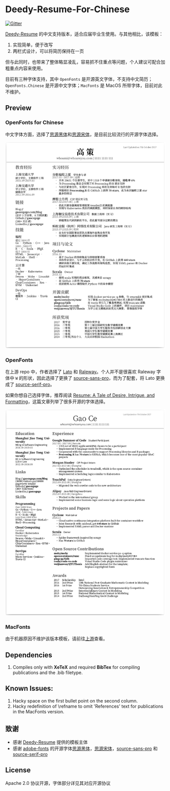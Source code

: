 Deedy-Resume-For-Chinese
=========================

[![Gitter](https://badges.gitter.im/gaocegege/Deedy-Resume-For-Chinese.svg)](https://gitter.im/gaocegege/Deedy-Resume-For-Chinese?utm_source=badge&utm_medium=badge&utm_campaign=pr-badge)

[Deedy-Resume](https://github.com/deedydas/Deedy-Resume) 的中文支持版本，适合应届毕业生使用。与其他相比，该模板：

1. 实现简单，便于改写
2. 两栏式设计，可以将简历保持在一页

但与此同时，也带来了整体略显凌乱，容易抓不住重点等问题，个人建议可配合加粗重点内容来使用。

目前有三种字体支持，其中 `OpenFonts` 是开源英文字体，不支持中文简历；`OpenFonts.Chinese` 是开源中文字体；`MacFonts` 是 MacOS 所带字体，目前对此不维护。

## Preview

### OpenFonts for Chinese

中文字体方面，选择了[思源黑体](https://github.com/adobe-fonts/source-han-sans)和[思源宋体](https://github.com/adobe-fonts/source-han-serif)，是目前比较流行的开源字体选择。

<div align="center">
	<img src="./OpenFonts.Chinese/sample-image.png" width="550">
</div>

### OpenFonts

在上游 repo 中，作者选择了 [Lato](https://fonts.google.com/specimen/Lato) 和 [Raleway](https://fonts.google.com/specimen/Raleway)。个人并不是很喜欢 Raleway 字体中 `W` 的形状，因此选择了更换了 [source-sans-pro](https://github.com/adobe-fonts/source-sans-pro)，而为了配套，将 Lato 更换成了 [source-serif-pro](https://github.com/adobe-fonts/source-serif-pro)。

如果你想自己选择字体，推荐阅读 [Resume: A Tale of Desire, Intrigue, and Formatting](http://www.zackgrossbart.com/hackito/resume/)，这篇文章列举了很多开源的字体选择。

<div align="center">
	<img src="./OpenFonts/sample-image.png" width="550">
</div>

### MacFonts

由于机器原因不维护该版本模板，请前往[上游](https://github.com/deedy/Deedy-Resume/tree/master/MacFonts)查看。

## Dependencies

1. Compiles only with **XeTeX** and required **BibTex** for compiling publications and the .bib filetype.

## Known Issues:

1. Hacky space on the first bullet point on the second column.
1. Hacky redefinition of \refname to omit 'References' text for publications in the MacFonts version.

## 致谢

* 感谢 [Deedy-Resume](https://github.com/deedydas/Deedy-Resume) 提供的模板主体
* 感谢 [adobe-fonts](https://github.com/adobe-fonts) 的开源字体[思源黑体](https://github.com/adobe-fonts/source-han-sans)，[思源宋体](https://github.com/adobe-fonts/source-han-serif)，[source-sans-pro](https://github.com/adobe-fonts/source-sans-pro) 和 [source-serif-pro](https://github.com/adobe-fonts/source-serif-pro)

## License

Apache 2.0 协议开源，字体部分详见其对应开源协议
